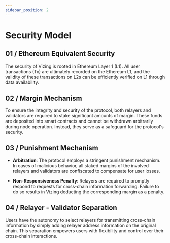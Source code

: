 ```yaml
---
sidebar_position: 2
---
```

# Security Model

## 01 / Ethereum Equivalent Security

The security of Vizing is rooted in Ethereum Layer 1 (L1). All user transactions (Tx) are ultimately recorded on the Ethereum L1, and the validity of these transactions on L2s can be efficiently verified on L1 through data availability.

## 02 / Margin Mechanism

To ensure the integrity and security of the protocol, both relayers and validators are required to stake significant amounts of margin. These funds are deposited into smart contracts and cannot be withdrawn arbitrarily during node operation. Instead, they serve as a safeguard for the protocol's security.

## 03 / Punishment Mechanism

- **Arbitration**: The protocol employs a stringent punishment mechanism. In cases of malicious behavior, all staked margins of the involved relayers and validators are confiscated to compensate for user losses.
    
- **Non-Responsiveness Penalty**: Relayers are required to promptly respond to requests for cross-chain information forwarding. Failure to do so results in Vizing deducting the corresponding margin as a penalty.
    
## 04 / Relayer - Validator Separation

Users have the autonomy to select relayers for transmitting cross-chain information by simply adding relayer address information on the original chain. This separation empowers users with flexibility and control over their cross-chain interactions.
